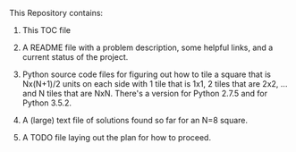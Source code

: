 This Repository contains:

1. This TOC file

2. A README file with a problem description, some helpful links, and a current status of the project.

3. Python source code files for figuring out how to tile a square that is Nx(N+1)/2 units on each side with 1 tile that is 1x1, 2 tiles that are 2x2, ... and N tiles that are NxN. There's a version for Python 2.7.5 and for Python 3.5.2.

4. A (large) text file of solutions found so far for an N=8 square. 

5. A TODO file laying out the plan for how to proceed.
